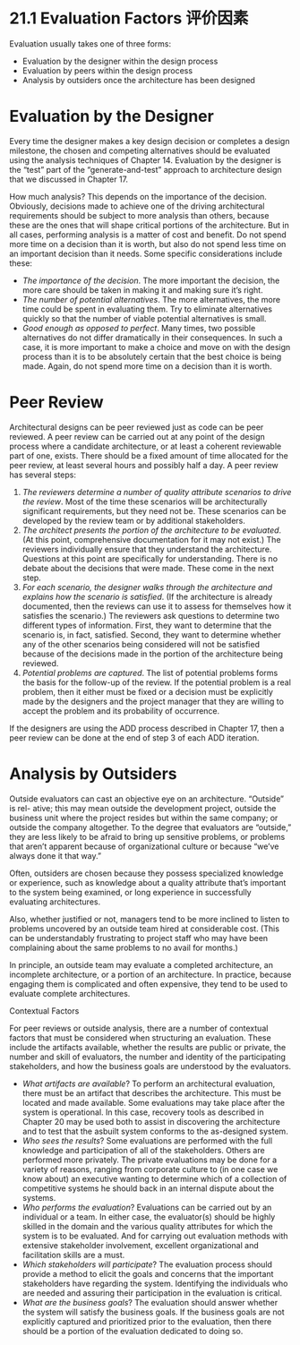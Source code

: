21.1 Evaluation Factors 评价因素
===

Evaluation usually takes one of three forms:
* Evaluation by the designer within the design process
* Evaluation by peers within the design process
* Analysis by outsiders once the architecture has been designed

# Evaluation by the Designer

Every time the designer makes a key design decision or completes a design milestone, the chosen and competing alternatives should be evaluated using the analysis techniques of Chapter 14. Evaluation by the designer is the “test” part of the “generate-and-test” approach to architecture design that we discussed in Chapter 17.

How much analysis? This depends on the importance of the decision. Obviously, decisions made to achieve one of the driving architectural requirements should be subject to more analysis than others, because these are the ones that will shape critical portions of the architecture. But in all cases, performing analysis is a matter of cost and benefit. Do not spend more time on a decision than it is worth, but also do not spend less time on an important decision than it needs. Some specific considerations include these:

* _The importance of the decision_. The more important the decision, the more care should be taken in making it and making sure it’s right.
* _The number of potential alternatives_. The more alternatives, the more time could be spent in evaluating them. Try to eliminate alternatives quickly so that the number of viable potential alternatives is small.
* _Good enough as opposed to perfect_. Many times, two possible alternatives do not differ dramatically in their consequences. In such a case, it is more important to make a choice and move on with the design process than it is to be absolutely certain that the best choice is being made. Again, do not spend more time on a decision than it is worth.

# Peer Review

Architectural designs can be peer reviewed just as code can be peer reviewed. A peer review can be carried out at any point of the design process where a candidate architecture, or at least a coherent reviewable part of one, exists. There should be a fixed amount of time allocated for the peer review, at least several hours and possibly half a day. A peer review has several steps:

1. _The reviewers determine a number of quality attribute scenarios to drive the review_. Most of the time these scenarios will be architecturally significant requirements, but they need not be. These scenarios can be developed by the review team or by additional stakeholders.
2. _The architect presents the portion of the architecture to be evaluated_. (At this point, comprehensive documentation for it may not exist.) The reviewers individually ensure that they understand the architecture. Questions at this point are specifically for understanding. There is no debate about the decisions that were made. These come in the next step.
3. _For each scenario, the designer walks through the architecture and explains how the scenario is satisfied_. (If the architecture is already documented, then the reviews can use it to assess for themselves how it satisfies the scenario.) The reviewers ask questions to determine two different types of information. First, they want to determine that the scenario is, in fact, satisfied. Second, they want to determine whether any of the other scenarios being considered will not be satisfied because of the decisions made in the portion of the architecture being reviewed.
4. _Potential problems are captured_. The list of potential problems forms the basis for the follow-up of the review. If the potential problem is a real problem, then it either must be fixed or a decision must be explicitly made by the designers and the project manager that they are willing to accept the problem and its probability of occurrence.

If the designers are using the ADD process described in Chapter 17, then a peer review can be done at the end of step 3 of each ADD iteration.

# Analysis by Outsiders

Outside evaluators can cast an objective eye on an architecture. “Outside” is rel-
ative; this may mean outside the development project, outside the business unit
where the project resides but within the same company; or outside the company
altogether. To the degree that evaluators are “outside,” they are less likely to be
afraid to bring up sensitive problems, or problems that aren’t apparent because of
organizational culture or because “we’ve always done it that way.”

Often, outsiders are chosen because they possess specialized knowledge or experience, such as knowledge about a quality attribute that’s important to the system being examined, or long experience in successfully evaluating architectures.

Also, whether justified or not, managers tend to be more inclined to listen to problems uncovered by an outside team hired at considerable cost. (This can be understandably frustrating to project staff who may have been complaining about the same problems to no avail for months.)

In principle, an outside team may evaluate a completed architecture, an incomplete architecture, or a portion of an architecture. In practice, because engaging them is complicated and often expensive, they tend to be used to evaluate complete architectures.

Contextual Factors

For peer reviews or outside analysis, there are a number of contextual factors that must be considered when structuring an evaluation. These include the artifacts available, whether the results are public or private, the number and skill of evaluators, the number and identity of the participating stakeholders, and how the business goals are understood by the evaluators.

* _What artifacts are available_? To perform an architectural evaluation, there must be an artifact that describes the architecture. This must be located and made available. Some evaluations may take place after the system is operational. In this case, recovery tools as described in Chapter 20 may be used both to assist in discovering the architecture and to test that the asbuilt system conforms to the as-designed system.
* _Who sees the results_? Some evaluations are performed with the full knowledge and participation of all of the stakeholders. Others are performed more privately. The private evaluations may be done for a variety of reasons, ranging from corporate culture to (in one case we know about) an executive wanting to determine which of a collection of competitive systems he should back in an internal dispute about the systems.
* _Who performs the evaluation_? Evaluations can be carried out by an individual or a team. In either case, the evaluator(s) should be highly skilled in the domain and the various quality attributes for which the system is to be evaluated. And for carrying out evaluation methods with extensive stakeholder involvement, excellent organizational and facilitation skills are a must.
* _Which stakeholders will participate_? The evaluation process should provide a method to elicit the goals and concerns that the important stakeholders have regarding the system. Identifying the individuals who are needed and assuring their participation in the evaluation is critical.
* _What are the business goals_? The evaluation should answer whether the system will satisfy the business goals. If the business goals are not explicitly captured and prioritized prior to the evaluation, then there should be a portion of the evaluation dedicated to doing so.
